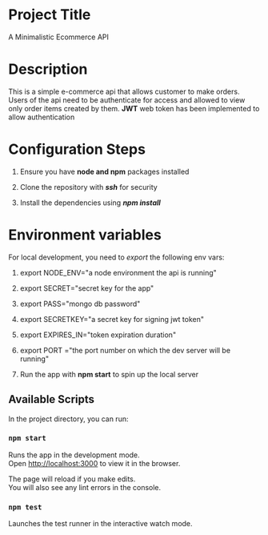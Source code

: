 # Project Title

A Minimalistic Ecommerce API

# Description

This is a simple e-commerce api that allows customer to make orders.
Users of the api need to be authenticate for access and allowed to view
only order items created by them.
**JWT** web token has been implemented to allow authentication

# Configuration Steps

1. Ensure you have **node and npm** packages installed

2. Clone the repository with **_ssh_** for security

3. Install the dependencies using **_npm install_**

# Environment variables

For local development, you need to _export_ the following env vars:

1. export NODE_ENV="a node environment the api is running"
2. export SECRET="secret key for the app"
3. export PASS="mongo db password"
4. export SECRETKEY="a secret key for signing jwt token"
5. export EXPIRES_IN="token expiration duration"
6. export PORT ="the port number on which the dev server will be running"

7. Run the app with **npm start** to spin up the local server

## Available Scripts

In the project directory, you can run:

### `npm start`

Runs the app in the development mode.\
Open [http://localhost:3000](http://localhost:3000) to view it in the browser.

The page will reload if you make edits.\
You will also see any lint errors in the console.

### `npm test`

Launches the test runner in the interactive watch mode.

